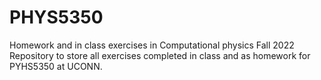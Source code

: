 # PHYS5350
Homework and in class exercises in Computational physics Fall 2022
Repository to store all exercises completed in class and as homework for PYHS5350 at UCONN. 
